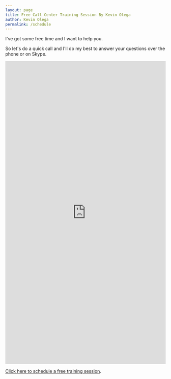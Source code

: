 ```yaml
---
layout: page
title: Free Call Center Training Session By Kevin Olega
author: Kevin Olega
permalink: /schedule
---
```

I've got some free time and I want to help you.

So let's do a quick call and I'll do my best to answer your questions over the phone or on Skype.

<!-- Calendly inline widget begin -->
<iframe src="https://calendly.com/callcentertrainingtips/30min" width="100%" height="950" scrolling="no" frameborder="0"></iframe>
<!-- Calendly inline widget end -->

[Click here to schedule a free training session](https://calendly.com/callcentertrainingtips/30min).